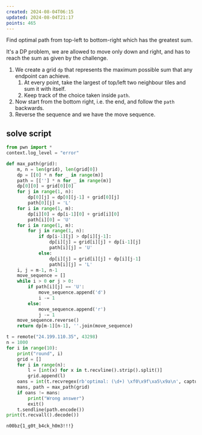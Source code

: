 ```yaml
---
created: 2024-08-04T06:15
updated: 2024-08-04T21:17
points: 465
---
```


Find optimal path from top-left to bottom-right which has the greatest sum.

It's a DP problem, we are allowed to move only down and right, and has to reach the sum as given by the challenge.

1. We create a grid `dp` that represents the maximum possible sum that any endpoint can achieve.
	1. At every point, take the largest of top/left two neighbour tiles and sum it with itself.
	2. Keep track of the choice taken inside `path`.
2. Now start from the bottom right, i.e. the end, and follow the `path` backwards.
3. Reverse the sequence and we have the move sequence.
## solve script

```python
from pwn import *
context.log_level = "error"

def max_path(grid):
    m, n = len(grid), len(grid[0])
    dp = [[0] * n for _ in range(m)]
    path = [[''] * n for _ in range(m)]
    dp[0][0] = grid[0][0]
    for j in range(1, n):
        dp[0][j] = dp[0][j-1] + grid[0][j]
        path[0][j] = 'L'
    for i in range(1, m):
        dp[i][0] = dp[i-1][0] + grid[i][0]
        path[i][0] = 'U'
    for i in range(1, m):
        for j in range(1, n):
            if dp[i-1][j] > dp[i][j-1]:
                dp[i][j] = grid[i][j] + dp[i-1][j]
                path[i][j] = 'U'
            else:
                dp[i][j] = grid[i][j] + dp[i][j-1]
                path[i][j] = 'L'
    i, j = m-1, n-1
    move_sequence = []
    while i > 0 or j > 0:
        if path[i][j] == 'U':
            move_sequence.append('d')
            i -= 1
        else:
            move_sequence.append('r')
            j -= 1
    move_sequence.reverse()
    return dp[m-1][n-1], ''.join(move_sequence)

t = remote("24.199.110.35", 43298)
n = 1000
for i in range(10):
    print("round", i)
    grid = []
    for i in range(n):
        l = [int(x) for x in t.recvline().strip().split()]
        grid.append(l)
    oans = int(t.recvregex(rb'optimal: (\d+) \xf0\x9f\xa5\x9a\n', capture=True).group(1).decode())
    mans, path = max_path(grid)
    if oans != mans:
        print("Wrong answer")
        exit()
    t.sendline(path.encode())
print(t.recvall().decode())
```

```flag
n00bz{1_g0t_b4ck_h0m3!!!}
```
